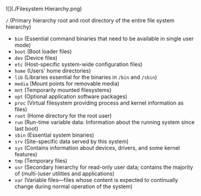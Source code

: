 ![](./Filesystem Hierarchy.png)

`/` (Primary hierarchy root and root directory of the entire file system hierarchy)

* `bin` (Essential command binaries that need to be available in single user mode)
* `boot` (Boot loader files)
* `dev` (Device files)
* `etc` (Host-specific system-wide configuration files)
* `home` (Users' home directories)
* `lib` (Libraries essential for the binaries in `/bin` and `/sbin`)
* `media` (Mount points for removable media)
* `mnt` (Temporarily mounted filesystems)
* `opt` (Optional application software packages)
* `proc` (Virtual filesystem providing process and kernel information as files)
* `root` (Home directory for the root user)
* `run` (Run-time variable data: Information about the running system since last boot)
* `sbin` (Essential system binaries)
* `srv` (Site-specific data served by this system)
* `sys` (Contains information about devices, drivers, and some kernel features)
* `tmp` (Temporary files)
* `usr` (Secondary hierarchy for read-only user data; contains the majority of (multi-)user utilities and applications)
* `var` (Variable files—files whose content is expected to continually change during normal operation of the system)